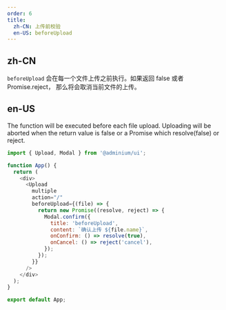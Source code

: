 ```yaml
---
order: 6
title:
  zh-CN: 上传前校验
  en-US: beforeUpload
---
```


## zh-CN
`beforeUpload` 会在每一个文件上传之前执行。如果返回 false 或者 Promise.reject， 那么将会取消当前文件的上传。

## en-US
The function will be executed before each file upload. Uploading will be aborted when the return value is false or a Promise which resolve(false) or reject.


```js
import { Upload, Modal } from '@adminium/ui';

function App() {
  return (
    <div>
      <Upload
        multiple
        action="/"
        beforeUpload={(file) => {
          return new Promise((resolve, reject) => {
            Modal.confirm({
              title: 'beforeUpload',
              content: `确认上传 ${file.name}`,
              onConfirm: () => resolve(true),
              onCancel: () => reject('cancel'),
            });
          });
        }}
      />
    </div>
  );
}

export default App;
```
